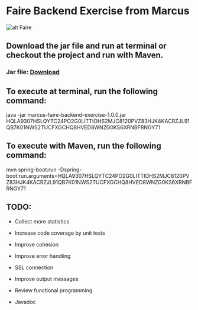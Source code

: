 # Faire Backend Exercise from Marcus

![alt Faire](https://i.stack.imgur.com/sLKEe.png)

## Download the jar file and run at terminal or checkout the project and run with Maven.

### Jar file: [Download](https://drive.google.com/open?id=1cB-ppOAzWU-eesaLOeeijlLF8KQsUKDr)

## To execute at terminal, run the following command:

java -jar marcus-faire-backend-exercise-1.0.0.jar HQLA9307HSLQYTC24PO2G0LITTIOHS2MJC8120PVZ83HJK4KACRZJL91QB7K01NWS2TUCFXGCHQ8HVED8WNZG0KS6XRNBFRNGY71
  
## To execute with Maven, run the following command:
  
mvn spring-boot:run -Dspring-boot.run.arguments=HQLA9307HSLQYTC24PO2G0LITTIOHS2MJC8120PVZ83HJK4KACRZJL91QB7K01NWS2TUCFXGCHQ8HVED8WNZG0KS6XRNBFRNGY71
  
## TODO:

- Collect more statistics

- Increase code coverage by unit tests

- Improve cohesion

- Improve error handling

- SSL connection

- Improve output messages

- Review functional programming

- Javadoc
